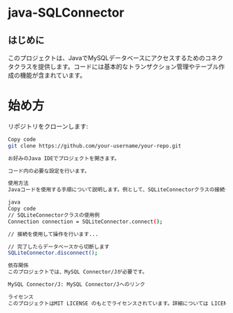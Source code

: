 # java-SQLConnector

## はじめに
このプロジェクトは、JavaでMySQLデータベースにアクセスするためのコネクタクラスを提供します。コードには基本的なトランザクション管理やテーブル作成の機能が含まれています。

# 始め方
リポジトリをクローンします:

```bash
Copy code
git clone https://github.com/your-username/your-repo.git

お好みのJava IDEでプロジェクトを開きます。

コード内の必要な設定を行います。

使用方法
Javaコードを使用する手順について説明します。例として、SQLiteConnectorクラスの接続やトランザクション処理の使用例を挙げています。

java
Copy code
// SQLiteConnectorクラスの使用例
Connection connection = SQLiteConnector.connect();

// 接続を使用して操作を行います...

// 完了したらデータベースから切断します
SQLiteConnector.disconnect();

依存関係
このプロジェクトでは、MySQL Connector/Jが必要です。

MySQL Connector/J: MySQL Connector/Jへのリンク

ライセンス
このプロジェクトはMIT LICENSE のもとでライセンスされています。詳細については LICENSE ファイルを参照してください。